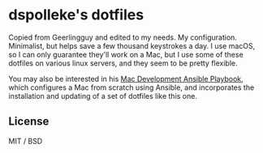 # dspolleke's dotfiles

Copied from Geerlingguy and edited to my needs.
My configuration. Minimalist, but helps save a few thousand keystrokes a day. I use macOS, so I can only guarantee they'll work on a Mac, but I use some of these dotfiles on various linux servers, and they seem to be pretty flexible.

You may also be interested in his [Mac Development Ansible Playbook](https://github.com/geerlingguy/mac-dev-playbook), which configures a Mac from scratch using Ansible, and incorporates the installation and updating of a set of dotfiles like this one.

## License

MIT / BSD
